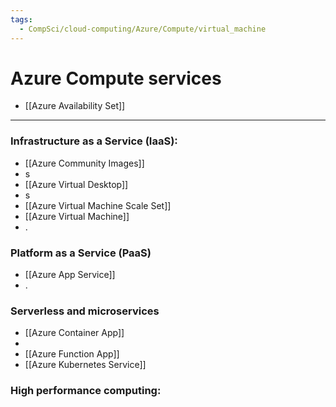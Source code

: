 ```yaml
---
tags:
  - CompSci/cloud-computing/Azure/Compute/virtual_machine
---
```

# Azure Compute services
- [[Azure Availability Set]]

---
### Infrastructure as a Service (IaaS):
- [[Azure Community Images]]
- s
- [[Azure Virtual Desktop]]
- s
- [[Azure Virtual Machine Scale Set]]
- [[Azure Virtual Machine]]
- .
### Platform as a Service (PaaS)
- [[Azure App Service]]
- .
### Serverless and microservices
- [[Azure Container App]]
- 
- [[Azure Function App]]
- [[Azure Kubernetes Service]]
### High performance computing: